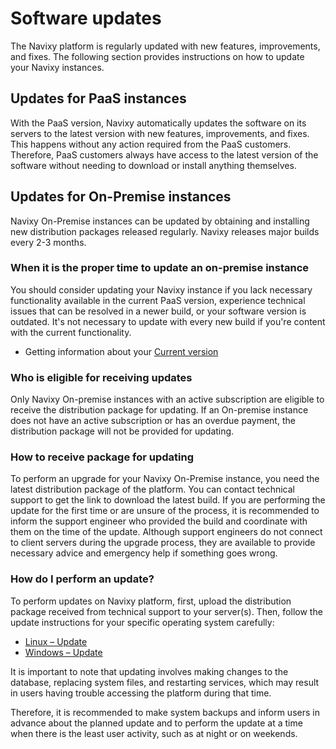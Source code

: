 # Software updates

The Navixy platform is regularly updated with new features, improvements, and fixes. The following section provides instructions on how to update your Navixy instances.

## Updates for PaaS instances

With the PaaS version, Navixy automatically updates the software on its servers to the latest version with new features, improvements, and fixes. This happens without any action required from the PaaS customers. Therefore, PaaS customers always have access to the latest version of the software without needing to download or install anything themselves.

## Updates for On-Premise instances

Navixy On-Premise instances can be updated by obtaining and installing new distribution packages released regularly. Navixy releases major builds every 2-3 months.

### When it is the proper time to update an on-premise instance

You should consider updating your Navixy instance if you lack necessary functionality available in the current PaaS version, experience technical issues that can be resolved in a newer build, or your software version is outdated. It's not necessary to update with every new build if you're content with the current functionality.

* Getting information about your [Current version](current-version.md)

### Who is eligible for receiving updates

Only Navixy On-premise instances with an active subscription are eligible to receive the distribution package for updating. If an On-premise instance does not have an active subscription or has an overdue payment, the distribution package will not be provided for updating.

### How to receive package for updating

To perform an upgrade for your Navixy On-Premise instance, you need the latest distribution package of the platform. You can contact technical support to get the link to download the latest build. If you are performing the update for the first time or are unsure of the process, it is recommended to inform the support engineer who provided the build and coordinate with them on the time of the update. Although support engineers do not connect to client servers during the upgrade process, they are available to provide necessary advice and emergency help if something goes wrong.

### How do I perform an update?

To perform updates on Navixy platform, first, upload the distribution package received from technical support to your server(s). Then, follow the update instructions for your specific operating system carefully:

* [Linux – Update](../../on-premise-home/on-premise/platform-installation/update/update-linux/automatic-update-linux.md)
* [Windows – Update](../../on-premise-home/on-premise/platform-installation/update/update-windows.md)

It is important to note that updating involves making changes to the database, replacing system files, and restarting services, which may result in users having trouble accessing the platform during that time.

Therefore, it is recommended to make system backups and inform users in advance about the planned update and to perform the update at a time when there is the least user activity, such as at night or on weekends.
